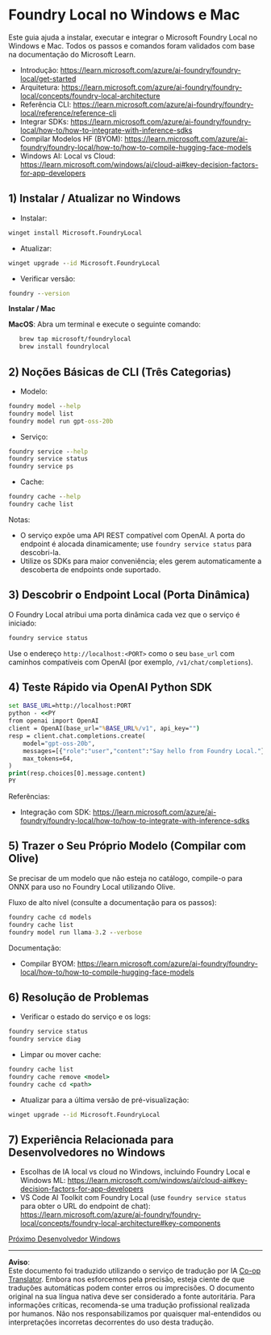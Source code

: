 <!--
CO_OP_TRANSLATOR_METADATA:
{
  "original_hash": "ba4a0e432e3b6bfed9026383b0b56cf4",
  "translation_date": "2025-10-02T12:31:46+00:00",
  "source_file": "Module07/foundrylocal.md",
  "language_code": "pt"
}
-->
# Foundry Local no Windows e Mac

Este guia ajuda a instalar, executar e integrar o Microsoft Foundry Local no Windows e Mac. Todos os passos e comandos foram validados com base na documentação do Microsoft Learn.

- Introdução: https://learn.microsoft.com/azure/ai-foundry/foundry-local/get-started
- Arquitetura: https://learn.microsoft.com/azure/ai-foundry/foundry-local/concepts/foundry-local-architecture
- Referência CLI: https://learn.microsoft.com/azure/ai-foundry/foundry-local/reference/reference-cli
- Integrar SDKs: https://learn.microsoft.com/azure/ai-foundry/foundry-local/how-to/how-to-integrate-with-inference-sdks
- Compilar Modelos HF (BYOM): https://learn.microsoft.com/azure/ai-foundry/foundry-local/how-to/how-to-compile-hugging-face-models
- Windows AI: Local vs Cloud: https://learn.microsoft.com/windows/ai/cloud-ai#key-decision-factors-for-app-developers

## 1) Instalar / Atualizar no Windows

- Instalar:
```cmd
winget install Microsoft.FoundryLocal
```
- Atualizar:
```cmd
winget upgrade --id Microsoft.FoundryLocal
```
- Verificar versão:
```cmd
foundry --version
```
     
**Instalar / Mac**

**MacOS**: 
Abra um terminal e execute o seguinte comando:
```bash
   brew tap microsoft/foundrylocal
   brew install foundrylocal
```

## 2) Noções Básicas de CLI (Três Categorias)

- Modelo:
```cmd
foundry model --help
foundry model list
foundry model run gpt-oss-20b
```
- Serviço:
```cmd
foundry service --help
foundry service status
foundry service ps
```
- Cache:
```cmd
foundry cache --help
foundry cache list
```

Notas:
- O serviço expõe uma API REST compatível com OpenAI. A porta do endpoint é alocada dinamicamente; use `foundry service status` para descobri-la.
- Utilize os SDKs para maior conveniência; eles gerem automaticamente a descoberta de endpoints onde suportado.

## 3) Descobrir o Endpoint Local (Porta Dinâmica)

O Foundry Local atribui uma porta dinâmica cada vez que o serviço é iniciado:
```cmd
foundry service status
```
Use o endereço `http://localhost:<PORT>` como o seu `base_url` com caminhos compatíveis com OpenAI (por exemplo, `/v1/chat/completions`).

## 4) Teste Rápido via OpenAI Python SDK

```cmd
set BASE_URL=http://localhost:PORT
python - <<PY
from openai import OpenAI
client = OpenAI(base_url="%BASE_URL%/v1", api_key="")
resp = client.chat.completions.create(
    model="gpt-oss-20b",
    messages=[{"role":"user","content":"Say hello from Foundry Local."}],
    max_tokens=64,
)
print(resp.choices[0].message.content)
PY
```
Referências:
- Integração com SDK: https://learn.microsoft.com/azure/ai-foundry/foundry-local/how-to/how-to-integrate-with-inference-sdks

## 5) Trazer o Seu Próprio Modelo (Compilar com Olive)

Se precisar de um modelo que não esteja no catálogo, compile-o para ONNX para uso no Foundry Local utilizando Olive.

Fluxo de alto nível (consulte a documentação para os passos):
```cmd
foundry cache cd models
foundry cache list
foundry model run llama-3.2 --verbose
```
Documentação:
- Compilar BYOM: https://learn.microsoft.com/azure/ai-foundry/foundry-local/how-to/how-to-compile-hugging-face-models

## 6) Resolução de Problemas

- Verificar o estado do serviço e os logs:
```cmd
foundry service status
foundry service diag
```
- Limpar ou mover cache:
```cmd
foundry cache list
foundry cache remove <model>
foundry cache cd <path>
```
- Atualizar para a última versão de pré-visualização:
```cmd
winget upgrade --id Microsoft.FoundryLocal
```

## 7) Experiência Relacionada para Desenvolvedores no Windows

- Escolhas de IA local vs cloud no Windows, incluindo Foundry Local e Windows ML:
  https://learn.microsoft.com/windows/ai/cloud-ai#key-decision-factors-for-app-developers
- VS Code AI Toolkit com Foundry Local (use `foundry service status` para obter o URL do endpoint de chat):
  https://learn.microsoft.com/azure/ai-foundry/foundry-local/concepts/foundry-local-architecture#key-components

[Próximo Desenvolvedor Windows](./windowdeveloper.md)

---

**Aviso**:  
Este documento foi traduzido utilizando o serviço de tradução por IA [Co-op Translator](https://github.com/Azure/co-op-translator). Embora nos esforcemos pela precisão, esteja ciente de que traduções automáticas podem conter erros ou imprecisões. O documento original na sua língua nativa deve ser considerado a fonte autoritária. Para informações críticas, recomenda-se uma tradução profissional realizada por humanos. Não nos responsabilizamos por quaisquer mal-entendidos ou interpretações incorretas decorrentes do uso desta tradução.